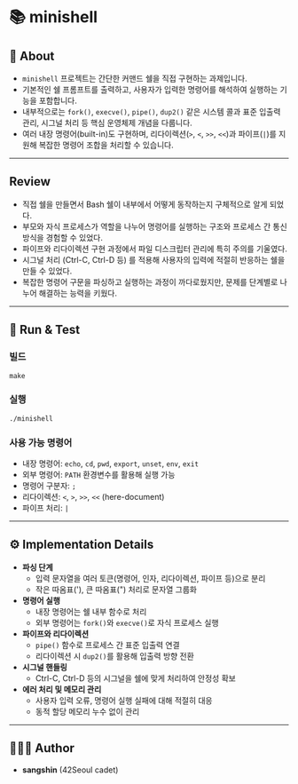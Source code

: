 # 📚 minishell


## 📖 About
- `minishell` 프로젝트는 간단한 커맨드 쉘을 직접 구현하는 과제입니다.  
- 기본적인 쉘 프롬프트를 출력하고, 사용자가 입력한 명령어를 해석하여 실행하는 기능을 포함합니다.  
- 내부적으로는 `fork()`, `execve()`, `pipe()`, `dup2()` 같은 시스템 콜과 표준 입출력 관리, 시그널 처리 등 핵심 운영체제 개념을 다룹니다.  
- 여러 내장 명령어(built-in)도 구현하며, 리다이렉션(`>`, `<`, `>>`, `<<`)과 파이프(`|`)를 지원해 복잡한 명령어 조합을 처리할 수 있습니다.  

---

## Review
- 직접 쉘을 만들면서 Bash 쉘이 내부에서 어떻게 동작하는지 구체적으로 알게 되었다.  
- 부모와 자식 프로세스가 역할을 나누어 명령어를 실행하는 구조와 프로세스 간 통신 방식을 경험할 수 있었다.  
- 파이프와 리다이렉션 구현 과정에서 파일 디스크립터 관리에 특히 주의를 기울였다.  
- 시그널 처리 (Ctrl-C, Ctrl-D 등) 를 적용해 사용자의 입력에 적절히 반응하는 쉘을 만들 수 있었다.  
- 복잡한 명령어 구문을 파싱하고 실행하는 과정이 까다로웠지만, 문제를 단계별로 나누어 해결하는 능력을 키웠다.  

---

## 🏁 Run & Test
### 빌드
```
make
```

### 실행
```
./minishell
```

### 사용 가능 명령어
- 내장 명령어: `echo`, `cd`, `pwd`, `export`, `unset`, `env`, `exit`  
- 외부 명령어: `PATH` 환경변수를 활용해 실행 가능  
- 명령어 구분자: `;`  
- 리다이렉션: `<`, `>`, `>>`, `<<` (here-document)  
- 파이프 처리: `|`  

---

## ⚙️ Implementation Details
- **파싱 단계**  
  - 입력 문자열을 여러 토큰(명령어, 인자, 리다이렉션, 파이프 등)으로 분리  
  - 작은 따옴표('), 큰 따옴표(") 처리로 문자열 그룹화  
- **명령어 실행**  
  - 내장 명령어는 쉘 내부 함수로 처리  
  - 외부 명령어는 `fork()`와 `execve()`로 자식 프로세스 실행  
- **파이프와 리다이렉션**  
  - `pipe()` 함수로 프로세스 간 표준 입출력 연결  
  - 리다이렉션 시 `dup2()`를 활용해 입출력 방향 전환  
- **시그널 핸들링**  
  - Ctrl-C, Ctrl-D 등의 시그널을 쉘에 맞게 처리하여 안정성 확보  
- **에러 처리 및 메모리 관리**  
  - 사용자 입력 오류, 명령어 실행 실패에 대해 적절히 대응  
  - 동적 할당 메모리 누수 없이 관리  

---

## 🧑🏻‍💻 Author
- **sangshin** (42Seoul cadet)  
